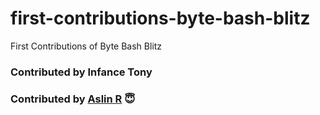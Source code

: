 # first-contributions-byte-bash-blitz
First Contributions of Byte Bash Blitz

### Contributed by Infance Tony
### Contributed by <a href='https://github.com/aslin-r'>Aslin R</a> 😇
